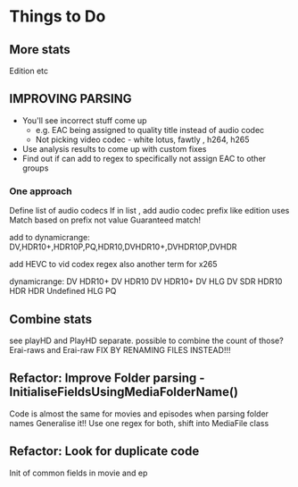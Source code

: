 # Things to Do 

## More stats 
Edition etc

## IMPROVING PARSING
- You'll see incorrect stuff come up
    - e.g. EAC being assigned to quality title instead of audio codec 
    - Not picking video codec - white lotus, fawtly  , h264, h265
- Use analysis results to come up with custom fixes
- Find out if can add to regex to specifically not assign EAC to other groups

### One approach
Define list of audio codecs
If in list , add audio codec prefix like edition uses
Match based on prefix not value
Guaranteed match!

add to dynamicrange: DV,HDR10+,HDR10P,PQ,HDR10,DVHDR10+,DVHDR10P,DVHDR

add HEVC to vid codex regex also another term for x265

 dynamicrange:
DV HDR10+
DV HDR10
DV
HDR10+
DV HLG
DV SDR
HDR10
HDR
HDR Undefined
HLG
PQ

## Combine stats
see playHD and PlayHD separate. possible to combine the count of those?
Erai-raws and Erai-raw
FIX BY RENAMING FILES INSTEAD!!!



## Refactor: Improve Folder parsing - InitialiseFieldsUsingMediaFolderName()
Code is almost the same for movies and episodes when parsing folder names
Generalise it!! Use one regex for both, shift into MediaFile class

## Refactor: Look for duplicate code 
Init of common fields in movie and ep
